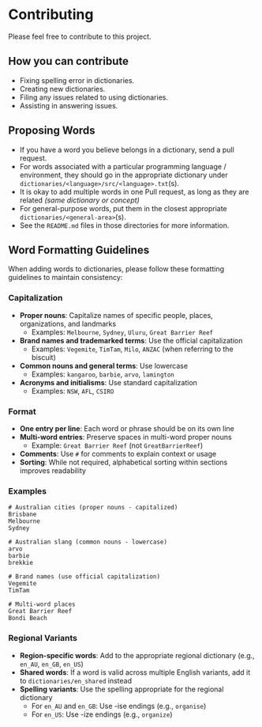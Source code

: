 # Contributing

Please feel free to contribute to this project.

## How you can contribute

- Fixing spelling error in dictionaries.
- Creating new dictionaries.
- Filing any issues related to using dictionaries.
- Assisting in answering issues.

## Proposing Words

- If you have a word you believe belongs in a dictionary, send a pull request.
- For words associated with a particular programming language / environment, they should go in the appropriate dictionary under `dictionaries/<language>/src/<language>.txt`(s).
- It is okay to add multiple words in one Pull request, as long as they are related _(same dictionary or concept)_
- For general-purpose words, put them in the closest appropriate `dictionaries/<general-area>`(s).
- See the `README.md` files in those directories for more information.

<!-- cspell:locale en,en-GB,en-AU -->

## Word Formatting Guidelines

When adding words to dictionaries, please follow these formatting guidelines to maintain consistency:

### Capitalization

- **Proper nouns**: Capitalize names of specific people, places, organizations, and landmarks
  - Examples: `Melbourne`, `Sydney`, `Uluru`, `Great Barrier Reef`
- **Brand names and trademarked terms**: Use the official capitalization
  - Examples: `Vegemite`, `TimTam`, `Milo`, `ANZAC` (when referring to the biscuit)
- **Common nouns and general terms**: Use lowercase
  - Examples: `kangaroo`, `barbie`, `arvo`, `lamington`
- **Acronyms and initialisms**: Use standard capitalization
  - Examples: `NSW`, `AFL`, `CSIRO`

### Format

- **One entry per line**: Each word or phrase should be on its own line
- **Multi-word entries**: Preserve spaces in multi-word proper nouns
  - Example: `Great Barrier Reef` (not `GreatBarrierReef`)
- **Comments**: Use `#` for comments to explain context or usage
- **Sorting**: While not required, alphabetical sorting within sections improves readability

### Examples

```
# Australian cities (proper nouns - capitalized)
Brisbane
Melbourne
Sydney

# Australian slang (common nouns - lowercase)
arvo
barbie
brekkie

# Brand names (use official capitalization)
Vegemite
TimTam

# Multi-word places
Great Barrier Reef
Bondi Beach
```

### Regional Variants

- **Region-specific words**: Add to the appropriate regional dictionary (e.g., `en_AU`, `en_GB`, `en_US`)
- **Shared words**: If a word is valid across multiple English variants, add it to `dictionaries/en_shared` instead
- **Spelling variants**: Use the spelling appropriate for the regional dictionary
  - For `en_AU` and `en_GB`: Use -ise endings (e.g., `organise`)
  - For `en_US`: Use -ize endings (e.g., `organize`)
